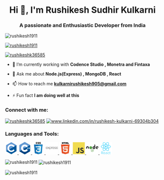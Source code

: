 <h1 align="center">Hi 👋, I'm Rushikesh Sudhir Kulkarni</h1>
<h3 align="center">A passionate and Enthusiastic Developer from India</h3>

<p align="left"> <img src="https://komarev.com/ghpvc/?username=rushikesh1911&label=Profile%20views&color=0e75b6&style=flat" alt="rushikesh1911" /> </p>

<p align="left"> <a href="https://github.com/ryo-ma/github-profile-trophy"><img src="https://github-profile-trophy.vercel.app/?username=rushikesh1911" alt="rushikesh1911" /></a> </p>

<p align="left"> <a href="https://twitter.com/rushikeshk36585" target="blank"><img src="https://img.shields.io/twitter/follow/rushikeshk36585?logo=twitter&style=for-the-badge" alt="rushikeshk36585" /></a> </p>

- 🔭 I’m currently working with   **Codence Studio , Monetra and Fintaxa**

- 💬 Ask me about **Node.js(Express) , MongoDB , React**

- 📫 How to reach me **kulkarnirushikesh905@gmail.com**

- ⚡ Fun fact **I am doing well at this**

<h3 align="left">Connect with me:</h3>
<p align="left">
<a href="https://twitter.com/rushikeshk36585" target="blank"><img align="center" src="https://raw.githubusercontent.com/rahuldkjain/github-profile-readme-generator/master/src/images/icons/Social/twitter.svg" alt="rushikeshk36585" height="30" width="40" /></a>
<a href="https://linkedin.com/in/www.linkedin.com/in/rushikesh-kulkarni-69304b304" target="blank"><img align="center" src="https://raw.githubusercontent.com/rahuldkjain/github-profile-readme-generator/master/src/images/icons/Social/linked-in-alt.svg" alt="www.linkedin.com/in/rushikesh-kulkarni-69304b304" height="30" width="40" /></a>
</p>

<h3 align="left">Languages and Tools:</h3>
<p align="left"> <a href="https://www.cprogramming.com/" target="_blank" rel="noreferrer"> <img src="https://raw.githubusercontent.com/devicons/devicon/master/icons/c/c-original.svg" alt="c" width="40" height="40"/> </a> <a href="https://www.w3schools.com/cpp/" target="_blank" rel="noreferrer"> <img src="https://raw.githubusercontent.com/devicons/devicon/master/icons/cplusplus/cplusplus-original.svg" alt="cplusplus" width="40" height="40"/> </a> <a href="https://www.w3schools.com/css/" target="_blank" rel="noreferrer"> <img src="https://raw.githubusercontent.com/devicons/devicon/master/icons/css3/css3-original-wordmark.svg" alt="css3" width="40" height="40"/> </a> <a href="https://expressjs.com" target="_blank" rel="noreferrer"> <img src="https://raw.githubusercontent.com/devicons/devicon/master/icons/express/express-original-wordmark.svg" alt="express" width="40" height="40"/> </a> <a href="https://www.w3.org/html/" target="_blank" rel="noreferrer"> <img src="https://raw.githubusercontent.com/devicons/devicon/master/icons/html5/html5-original-wordmark.svg" alt="html5" width="40" height="40"/> </a> <a href="https://developer.mozilla.org/en-US/docs/Web/JavaScript" target="_blank" rel="noreferrer"> <img src="https://raw.githubusercontent.com/devicons/devicon/master/icons/javascript/javascript-original.svg" alt="javascript" width="40" height="40"/> </a> <a href="https://nodejs.org" target="_blank" rel="noreferrer"> <img src="https://raw.githubusercontent.com/devicons/devicon/master/icons/nodejs/nodejs-original-wordmark.svg" alt="nodejs" width="40" height="40"/> </a> <a href="https://reactjs.org/" target="_blank" rel="noreferrer"> <img src="https://raw.githubusercontent.com/devicons/devicon/master/icons/react/react-original-wordmark.svg" alt="react" width="40" height="40"/> </a> </p>

<p><img align="left" src="https://github-readme-stats.vercel.app/api/top-langs?username=rushikesh1911&show_icons=true&locale=en&layout=compact" alt="rushikesh1911" /></p>

<p>&nbsp;<img align="center" src="https://github-readme-stats.vercel.app/api?username=rushikesh1911&show_icons=true&locale=en" alt="rushikesh1911" /></p>

<p><img align="center" src="https://github-readme-streak-stats.herokuapp.com/?user=rushikesh1911&" alt="rushikesh1911" /></p>
